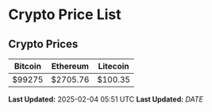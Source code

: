 # Crypto Price List

## Crypto Prices
| Bitcoin | Ethereum | Litecoin |
| ------- | -------- | -------- |
| $99275 | $2705.76 | $100.35 |
**Last Updated:** 2025-02-04 05:51 UTC
**Last Updated:** $DATE$
